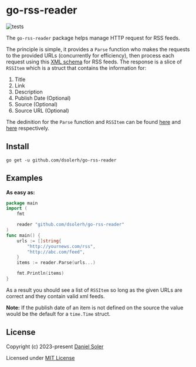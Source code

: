 # go-rss-reader

![tests](https://github.com/dsolerh/go-rss-reader/actions/workflows/test.yml/badge.svg)

The `go-rss-reader` package helps manage HTTP request for RSS feeds.

The principle is simple, it provides a `Parse` function who makes the requests to the 
provided URLs (concurrently for efficiency), then process each request using this 
[XML schema](https://www.w3schools.com/xml/xml_rss.asp#rssref) for RSS feeds. 
The response is a slice of `RSSItem` which is a struct that contains the information for:

1. Title
2. Link
3. Description
4. Publish Date (Optional)
5. Source (Optional)
6. Source URL (Optional)

The dedinition for the `Parse` function and `RSSItem` can be found 
[here](https://github.com/dsolerh/go-rss-reader/blob/main/parser.go) 
and [here](https://github.com/dsolerh/go-rss-reader/blob/main/item.go) 
respectively.

## Install

`go get -u github.com/dsolerh/go-rss-reader`

## Examples

**As easy as:**

```go
package main
import (
    fmt

	reader "github.com/dsolerh/go-rss-reader"
)
func main() {
	urls := []string{
		"http://yournews.com/rss",
		"http://abc.com/feed",
	}
	items := reader.Parse(urls...)

    fmt.Println(items)
}
```

As a result you should see a list of `RSSItem` so long as the given URLs are
correct and they contain valid xml feeds.

**Note:** If the publish date of an item is not defined on the source the value would
be the default for a `time.Time` struct.

## License

Copyright (c) 2023-present [Daniel Soler](https://github.com/dsolerh)

Licensed under [MIT License](./LICENSE)
